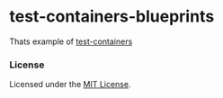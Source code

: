 # test-containers-blueprints

Thats example of [test-containers](https://www.testcontainers.org/)  

### License

Licensed under the [MIT License](https://github.com/alexgaas/graph/blob/master/README.md).
